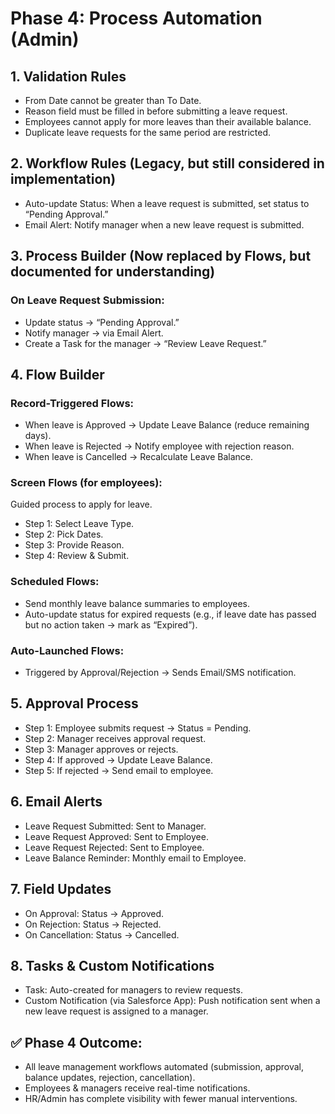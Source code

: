 # Phase 4: Process Automation (Admin)
## 1. Validation Rules

- From Date cannot be greater than To Date.
- Reason field must be filled in before submitting a leave request.
- Employees cannot apply for more leaves than their available balance.
- Duplicate leave requests for the same period are restricted.

## 2. Workflow Rules (Legacy, but still considered in implementation)

- Auto-update Status: When a leave request is submitted, set status to “Pending Approval.”
- Email Alert: Notify manager when a new leave request is submitted.

## 3. Process Builder (Now replaced by Flows, but documented for understanding)

### On Leave Request Submission:

- Update status → “Pending Approval.”
- Notify manager → via Email Alert.
- Create a Task for the manager → “Review Leave Request.”

## 4. Flow Builder

### Record-Triggered Flows:

- When leave is Approved → Update Leave Balance (reduce remaining days).
- When leave is Rejected → Notify employee with rejection reason.
- When leave is Cancelled → Recalculate Leave Balance.

### Screen Flows (for employees):

Guided process to apply for leave.
- Step 1: Select Leave Type.
- Step 2: Pick Dates.
- Step 3: Provide Reason.
- Step 4: Review & Submit.

### Scheduled Flows:

- Send monthly leave balance summaries to employees.
- Auto-update status for expired requests (e.g., if leave date has passed but no action taken → mark as “Expired”).

### Auto-Launched Flows:

- Triggered by Approval/Rejection → Sends Email/SMS notification.

## 5. Approval Process

- Step 1: Employee submits request → Status = Pending.
- Step 2: Manager receives approval request.
- Step 3: Manager approves or rejects.
- Step 4: If approved → Update Leave Balance.
- Step 5: If rejected → Send email to employee.

## 6. Email Alerts

- Leave Request Submitted: Sent to Manager.
- Leave Request Approved: Sent to Employee.
- Leave Request Rejected: Sent to Employee.
- Leave Balance Reminder: Monthly email to Employee.

## 7. Field Updates

- On Approval: Status → Approved.
- On Rejection: Status → Rejected.
- On Cancellation: Status → Cancelled.

## 8. Tasks & Custom Notifications

- Task: Auto-created for managers to review requests.
- Custom Notification (via Salesforce App): Push notification sent when a new leave request is assigned to a manager.

## ✅ Phase 4 Outcome:

- All leave management workflows automated (submission, approval, balance updates, rejection, cancellation).
- Employees & managers receive real-time notifications.
- HR/Admin has complete visibility with fewer manual interventions.
